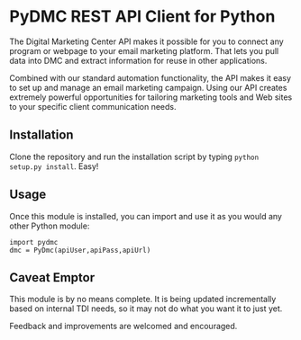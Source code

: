 # PyDMC REST API Client for Python

The Digital Marketing Center API makes it possible for you to
connect any program or webpage to your email marketing platform.
That lets you pull data into DMC and extract information for reuse
in other applications.

Combined with our standard automation functionality, the API makes
it easy to set up and manage an email marketing campaign. Using our
API creates extremely powerful opportunities for tailoring marketing
tools and Web sites to your specific client communication needs.

## Installation

Clone the repository and run the installation script by typing `python setup.py install`. Easy!

## Usage

Once this module is installed, you can import and use it as you would any
other Python module:

```
import pydmc
dmc = PyDmc(apiUser,apiPass,apiUrl)
```

## Caveat Emptor

This module is by no means complete. It is being updated incrementally based
on internal TDI needs, so it may not do what you want it to just yet.

Feedback and improvements are welcomed and encouraged.
